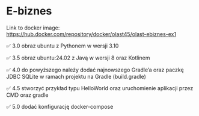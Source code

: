 # E-biznes

Link to docker image: https://hub.docker.com/repository/docker/olast45/olast-ebiznes-ex1

✅ 3.0 obraz ubuntu z Pythonem w wersji 3.10 <br />

✅ 3.5 obraz ubuntu:24.02 z Javą w wersji 8 oraz Kotlinem <br />

✅ 4.0 do powyższego należy dodać najnowszego Gradle’a oraz paczkę JDBC
SQLite w ramach projektu na Gradle (build.gradle) <br />

✅ 4.5 stworzyć przykład typu HelloWorld oraz uruchomienie aplikacji
przez CMD oraz gradle <br />

✅ 5.0 dodać konfigurację docker-compose

